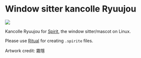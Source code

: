 # Window sitter kancolle Ryuujou

![](https://i.imgur.com/NaeQMQx.gifv)

Kancolle Ryuujou for [Spirit](https://github.com/antony-jr/spirit), the window sitter/mascot on Linux.

Please use [Ritual](https://github.com/antony-jr/ritual) for creating `.spirite` files.

Artwork credit: 霧隱
